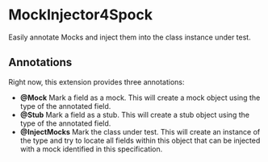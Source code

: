 # MockInjector4Spock
Easily annotate Mocks and inject them into the class instance under test.

## Annotations
Right now, this extension provides three annotations:

* **@Mock** Mark a field as a mock. This will create a mock object using the type of the annotated field.
* **@Stub** Mark a field as a stub. This will create a stub object using the type of the annotated field.
* **@InjectMocks** Mark the class under test. This will create an instance of the type and try to locate all fields within
this object that can be injected with a mock identified in this specification.


